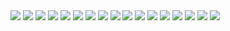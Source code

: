 <img src="https://i.ibb.co/dm5z1L5/jujutsu-kaisen-229-1.jpg">
<img src="https://i.ibb.co/z6TkzCB/jujutsu-kaisen-229-2.jpg">
<img src="https://i.ibb.co/D7J5sXR/jujutsu-kaisen-229-3.jpg">
<img src="https://i.ibb.co/FY245Bc/jujutsu-kaisen-229-4.jpg">
<img src="https://i.ibb.co/s5thgqr/jujutsu-kaisen-229-5.jpg">
<img src="https://i.ibb.co/kqH8T9g/jujutsu-kaisen-229-6.jpg">
<img src="https://i.ibb.co/Y3TGfJ1/jujutsu-kaisen-229-7.jpg">
<img src="https://i.ibb.co/Km3KSC6/jujutsu-kaisen-229-8.jpg">
<img src="https://i.ibb.co/yW85sPN/jujutsu-kaisen-229-9.jpg">
<img src="https://i.ibb.co/drGPqDg/jujutsu-kaisen-229-10.jpg">
<img src="https://i.ibb.co/0QGLVkD/jujutsu-kaisen-229-11.jpg">
<img src="https://i.ibb.co/bNCDcCy/jujutsu-kaisen-229-12.jpg">
<img src="https://i.ibb.co/7g9jqkY/jujutsu-kaisen-229-13.jpg">
<img src="https://i.ibb.co/6WvDV3g/jujutsu-kaisen-229-14.jpg">
<img src="https://i.ibb.co/s58htGc/jujutsu-kaisen-229-15.jpg">
<img src="https://i.ibb.co/7QdpT2v/jujutsu-kaisen-229-16.jpg">
<img src="https://i.ibb.co/5Lh1zt4/jujutsu-kaisen-229-17.jpg">
